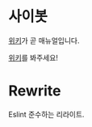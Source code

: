 # 사이봇

[위키](https://github.com/DPS0340/BetweenBot/wiki)가 곧 매뉴얼입니다.

[위키](https://github.com/DPS0340/BetweenBot/wiki)를 봐주세요!

# Rewrite
Eslint 준수하는 리라이트.
